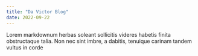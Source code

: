 ```yaml
---
title: "Da Victor Blog"
date: 2022-09-22
---
```


Lorem markdownum herbas soleant sollicitis videres habetis finita obstructaque
talia. Non nec sint imbre, a dabitis, tenuique carinam tandem vultus in corde
